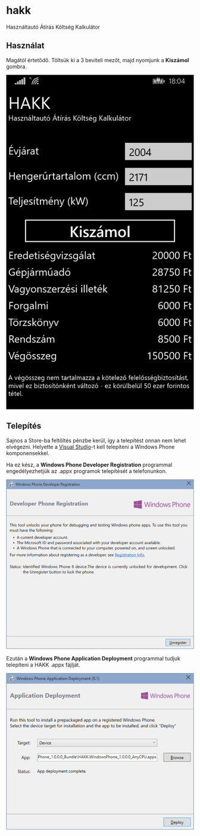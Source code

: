 # hakk
Használtautó Átírás Költség Kalkulátor

## Használat

Magától értetődő. Töltsük ki a 3 beviteli mezőt, majd nyomjunk a **Kiszámol** gombra.

<img src="screenshots/hakk.png" />

## Telepítés

Sajnos a Store-ba feltöltés pénzbe kerül, így a telepítést onnan nem lehet elvégezni. Helyette a [Visual Studio](https://www.visualstudio.com/en-us/downloads/download-visual-studio-vs.aspx)-t kell telepíteni a Windows Phone komponensekkel.

Ha ez kész, a **Windows Phone Developer Registration** programmal engedélyezhetjük az .appx programok telepítését a telefonunkon.

<img src="screenshots/register.png" />

Ezután a **Windows Phone Application Deployment** programmal tudjuk telepíteni a HAKK .appx fájlját.

<img src="screenshots/deploy.png" />
